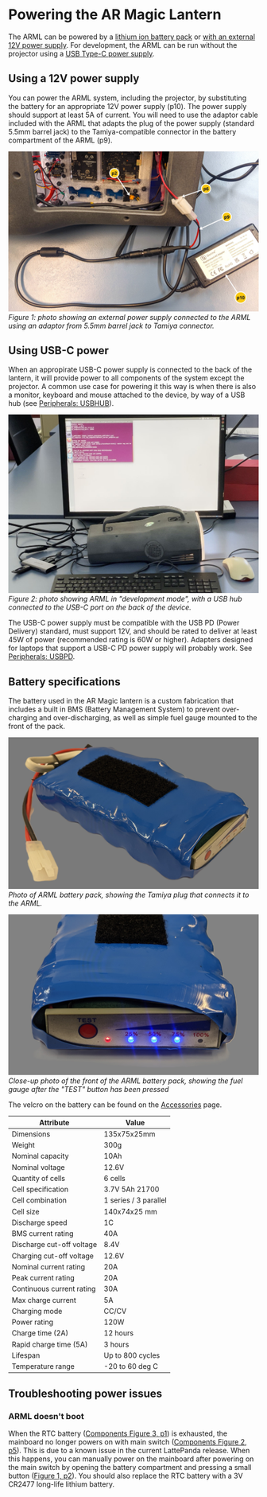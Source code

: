 # Powering the AR Magic Lantern

The ARML can be powered by a [lithium ion battery pack](#battery-specifications) or [with an external 12V power supply](#using-a-12v-power-supply). For development, the ARML can be run without the projector using a [USB Type-C power supply](#using-usb-c-power).

## Using a 12V power supply

You can power the ARML system, including the projector, by substituting the battery for an appropriate 12V power supply (p10). The power supply should support at least 5A of current. You will need to use the adaptor cable included with the ARML that adapts the plug of the power supply (standard 5.5mm barrel jack) to the Tamiya-compatible connector in the battery compartment of the ARML (p9).

![](images/ARML-power-detail.jpg)
*Figure 1: photo showing an external power supply connected to the ARML using an adaptor from 5.5mm barrel jack to Tamiya connector.*

## Using USB-C power

When an appropirate USB-C power supply is connected to the back of the lantern, it will provide power to all components of the system except the projector. A common use case for powering it this way is when there is also a monitor, keyboard and mouse attached to the device, by way of a USB hub (see [Peripherals: USBHUB](peripherals.md)).

![](images/arml-dev-mode.jpg)
*Figure 2: photo showing ARML in "development mode", with a USB hub connected to the USB-C port on the back of the device.*

The USB-C power supply must be compatible with the USB PD (Power Delivery) standard, must support 12V, and should be rated to deliver at least 45W of power (recommended rating is 60W or higher). Adapters designed for laptops that support a USB-C PD power supply will probably work. See [Peripherals: USBPD](peripherals.md).

## Battery specifications

The battery used in the AR Magic lantern is a custom fabrication that includes a built in BMS (Battery Management System) to prevent over-charging and over-discharging, as well as simple fuel gauge mounted to the front of the pack.

![](images/battery-overview.jpg)
*Photo of ARML battery pack, showing the Tamiya plug that connects it to the ARML.*

![](images/battery-gauge.jpg)
*Close-up photo of the front of the ARML battery pack, showing the fuel gauge after the "TEST" button has been pressed*

The velcro on the battery can be found on the [Accessories](./peripherals.md#accessories) page.

| Attribute                 | Value                 |
|---------------------------|-----------------------|
| Dimensions                | 135x75x25mm           |
| Weight                    | 300g                  |
| Nominal capacity          | 10Ah                  | 
| Nominal voltage           | 12.6V                 |
| Quantity of cells         | 6 cells               |
| Cell specification        | 3.7V 5Ah 21700        |
| Cell combination          | 1 series / 3 parallel | 
| Cell size                 | 140x74x25 mm          |
| Discharge speed           | 1C                    |
| BMS current rating        | 40A                   |
| Discharge cut-off voltage | 8.4V                  |
| Charging cut-off voltage  | 12.6V                 |
| Nominal current rating    | 20A                   |
| Peak current rating       | 20A                   |
| Continuous current rating | 30A                   |
| Max charge current        | 5A                    |
| Charging mode             | CC/CV                 |
| Power rating              | 120W                  |
| Charge time (2A)          | 12 hours              |
| Rapid charge time (5A)    | 3 hours               |
| Lifespan                  | Up to 800 cycles      |
| Temperature range         | -20 to 60 deg C       |

## Troubleshooting power issues

### ARML doesn't boot

When the RTC battery ([Components Figure 3, p1](components.md)) is exhausted, the mainboard no longer powers on with main switch ([Components Figure 2, p5](components.md)). This is due to a known issue in the current LattePanda release. When this happens, you can manually power on the mainboard after powering on the main switch by opening the battery compartment and pressing a small button ([Figure 1, p2](#using-a-12v-power-supply)). You should also replace the RTC battery with a 3V CR2477 long-life lithium battery. 

